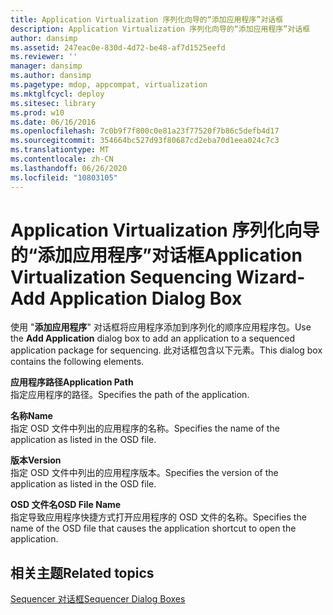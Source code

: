 ```yaml
---
title: Application Virtualization 序列化向导的“添加应用程序”对话框
description: Application Virtualization 序列化向导的“添加应用程序”对话框
author: dansimp
ms.assetid: 247eac0e-830d-4d72-be48-af7d1525eefd
ms.reviewer: ''
manager: dansimp
ms.author: dansimp
ms.pagetype: mdop, appcompat, virtualization
ms.mktglfcycl: deploy
ms.sitesec: library
ms.prod: w10
ms.date: 06/16/2016
ms.openlocfilehash: 7c0b9f7f800c0e81a23f77520f7b86c5defb4d17
ms.sourcegitcommit: 354664bc527d93f80687cd2eba70d1eea024c7c3
ms.translationtype: MT
ms.contentlocale: zh-CN
ms.lasthandoff: 06/26/2020
ms.locfileid: "10803105"
---
```

# <span data-ttu-id="78198-103">Application Virtualization 序列化向导的“添加应用程序”对话框</span><span class="sxs-lookup"><span data-stu-id="78198-103">Application Virtualization Sequencing Wizard-Add Application Dialog Box</span></span>


<span data-ttu-id="78198-104">使用 "**添加应用程序**" 对话框将应用程序添加到序列化的顺序应用程序包。</span><span class="sxs-lookup"><span data-stu-id="78198-104">Use the **Add Application** dialog box to add an application to a sequenced application package for sequencing.</span></span> <span data-ttu-id="78198-105">此对话框包含以下元素。</span><span class="sxs-lookup"><span data-stu-id="78198-105">This dialog box contains the following elements.</span></span>

<a href="" id="application-path"></a>**<span data-ttu-id="78198-106">应用程序路径</span><span class="sxs-lookup"><span data-stu-id="78198-106">Application Path</span></span>**  
<span data-ttu-id="78198-107">指定应用程序的路径。</span><span class="sxs-lookup"><span data-stu-id="78198-107">Specifies the path of the application.</span></span>

<a href="" id="name"></a>**<span data-ttu-id="78198-108">名称</span><span class="sxs-lookup"><span data-stu-id="78198-108">Name</span></span>**  
<span data-ttu-id="78198-109">指定 OSD 文件中列出的应用程序的名称。</span><span class="sxs-lookup"><span data-stu-id="78198-109">Specifies the name of the application as listed in the OSD file.</span></span>

<a href="" id="version"></a>**<span data-ttu-id="78198-110">版本</span><span class="sxs-lookup"><span data-stu-id="78198-110">Version</span></span>**  
<span data-ttu-id="78198-111">指定 OSD 文件中列出的应用程序版本。</span><span class="sxs-lookup"><span data-stu-id="78198-111">Specifies the version of the application as listed in the OSD file.</span></span>

<a href="" id="osd-file-name"></a>**<span data-ttu-id="78198-112">OSD 文件名</span><span class="sxs-lookup"><span data-stu-id="78198-112">OSD File Name</span></span>**  
<span data-ttu-id="78198-113">指定导致应用程序快捷方式打开应用程序的 OSD 文件的名称。</span><span class="sxs-lookup"><span data-stu-id="78198-113">Specifies the name of the OSD file that causes the application shortcut to open the application.</span></span>

## <span data-ttu-id="78198-114">相关主题</span><span class="sxs-lookup"><span data-stu-id="78198-114">Related topics</span></span>


[<span data-ttu-id="78198-115">Sequencer 对话框</span><span class="sxs-lookup"><span data-stu-id="78198-115">Sequencer Dialog Boxes</span></span>](sequencer-dialog-boxes.md)

 

 





